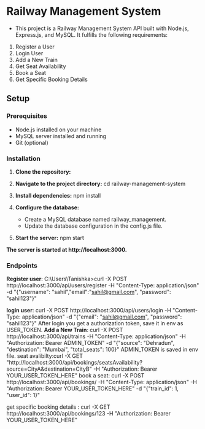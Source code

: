 # Railway Management System

- This project is a Railway Management System API built with Node.js, Express.js, and MySQL. It fulfills the following requirements:
1. Register a User
2. Login User
3. Add a New Train
4. Get Seat Availability
5. Book a Seat
6. Get Specific Booking Details

## Setup

### Prerequisites

- Node.js installed on your machine
- MySQL server installed and running
- Git (optional)

### Installation

1. **Clone the repository:**

2. **Navigate to the project directory:**
   cd railway-management-system

3. **Install dependencies:**
   npm install

4. **Configure the database:**

   - Create a MySQL database named railway_management.
   - Update the database configuration in the config.js file.

5. **Start the server:**
   npm start

**The server is started at http://localhost:3000.**

### Endpoints

**Register user**: C:\Users\Tanishka>curl -X POST http://localhost:3000/api/users/register -H "Content-Type: application/json" -d "{\"username\": \"sahil\",\"email\":\"sahil@gmail.com\", \"password\": \"sahil123\"}"

**login user**: curl -X POST http://localhost:3000/api/users/login -H "Content-Type: application/json" -d "{\"email\": \"sahil@gmail.com\", \"password\": \"sahil123\"}"
After login you get a authorization token, save it in env as USER_TOKEN.
**Add a New Train**: curl -X POST http://localhost:3000/api/trains -H "Content-Type: application/json" -H "Authorization: Bearer ADMIN_TOKEN" -d "{\"source\": \"Dehradun\", \"destination\": \"Mumbai\", \"total_seats\": 100}"
ADMIN_TOKEN is saved in env file. 
seat avalibilty:curl -X GET "http://localhost:3000/api/bookings/seatsAvailability?source=CityA&destination=CityB" -H "Authorization: Bearer YOUR_USER_TOKEN_HERE"
book a seat: curl -X POST http://localhost:3000/api/bookings/ -H "Content-Type: application/json" -H "Authorization: Bearer YOUR_USER_TOKEN_HERE" -d "{\"train_id\": 1, \"user_id\": 1}"

get specific booking details : curl -X GET http://localhost:3000/api/bookings/123 -H "Authorization: Bearer YOUR_USER_TOKEN_HERE"


